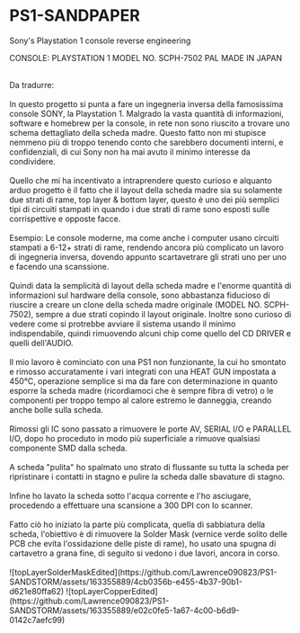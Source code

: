 # PS1-SANDPAPER
Sony's Playstation 1 console reverse engineering

CONSOLE: PLAYSTATION 1
MODEL NO. SCPH-7502  PAL
MADE IN JAPAN

<br>
Da tradurre:
<br>
<br>
In questo progetto si punta a fare un ingegneria inversa della famosissima console SONY, la Playstation 1.
Malgrado la vasta quantità di informazioni, software e homebrew per la console, in rete non sono riuscito a trovare uno schema dettagliato della scheda madre.
Questo fatto non mi stupisce nemmeno più di troppo tenendo conto che sarebbero documenti interni, e confidenziali, di cui Sony non ha mai avuto il minimo interesse da condividere.
<br><br>
Quello che mi ha incentivato a intraprendere questo curioso e alquanto arduo progetto è il fatto che il layout della scheda madre sia su solamente due strati di rame, top layer & bottom layer, questo è uno dei più semplici tipi di circuiti stampati in quando i due strati di rame sono esposti sulle corrispettive e opposte facce. 
<br><br>
Esempio: Le console moderne, ma come anche i computer usano circuiti stampati a 6-12+ strati di rame, rendendo ancora più complicato un lavoro di ingegneria inversa, dovendo appunto scartavetrare gli strati uno per uno e facendo una scanssione.
<br><br>
Quindi data la semplicità di layout della scheda madre e l'enorme quantità di informazioni sul hardware della console, sono abbastanza fiducioso di riuscire a creare un clone della scheda madre originale (MODEL NO. SCPH-7502), sempre a due strati copindo il layout originale. Inoltre sono curioso di vedere come si protrebbe avviare il sistema usando il minimo indispendabile, quindi rimuovendo alcuni chip come quello del CD DRIVER e quelli dell'AUDIO.
<br><br>
Il mio lavoro è cominciato con una PS1 non funzionante, la cui ho smontato e rimosso accuratamente i vari integrati con una HEAT GUN impostata a 450°C, operazione semplice si ma da fare con determinazione in quanto esporre la scheda madre (ricordiamoci che è sempre fibra di vetro) o le componenti per troppo tempo al calore estremo le danneggia, creando anche bolle sulla scheda.
<br><br>
Rimossi gli IC sono passato a rimuovere le porte AV, SERIAL I/O e PARALLEL I/O, dopo ho proceduto in modo più superficiale a rimuove qualsiasi componente SMD dalla scheda.
<br><br>
A scheda "pulita" ho spalmato uno strato di flussante su tutta la scheda per ripristinare i contatti in stagno e pulire la scheda dalle sbavature di stagno.
<br><br>
Infine ho lavato la scheda sotto l'acqua corrente e l'ho asciugare, procedendo a effettuare una scansione a 300 DPI con lo scanner.
<br><br>
Fatto ciò ho iniziato la parte più complicata, quella di sabbiatura della scheda, l'obiettivo è di rimuovere la Solder Mask (vernice verde solito delle PCB che evita l'ossidazione delle piste di rame), ho usato una spugna di cartavetro a grana fine, di seguito si vedono i due lavori, ancora in corso.
<br><br>
![topLayerSolderMaskEdited](https://github.com/Lawrence090823/PS1-SANDSTORM/assets/163355889/4cb0356b-e455-4b37-90b1-d621e80ffa62)
![topLayerCopperEdited](https://github.com/Lawrence090823/PS1-SANDSTORM/assets/163355889/e02c0fe5-1a67-4c00-b6d9-0142c7aefc99)

